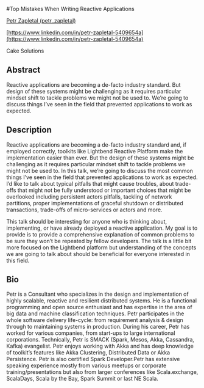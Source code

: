 #Top Mistakes When Writing Reactive Applications

[Petr Zapletal (petr_zapletal)](http://twitter.com/petr_zapletal)

[https://www.linkedin.com/in/petr-zapletal-5409654a](https://www.linkedin.com/in/petr-zapletal-5409654a)

Cake Solutions

## Abstract

Reactive applications are becoming a de-facto industry standard. But design of these systems might be challenging as it requires particular mindset shift to tackle problems we might not be used to. We’re going to discuss things I’ve seen in the field that prevented applications to work as expected.


## Description

Reactive applications are becoming a de-facto industry standard and, if employed correctly, toolkits like Lightbend Reactive Platform make the implementation easier than ever. But the design of these systems might be challenging as it requires particular mindset shift to tackle problems we might not be used to. In this talk, we’re going to discuss the most common things I’ve seen in the field that prevented applications to work as expected. I’d like to talk about typical pitfalls that might cause troubles, about trade-offs that might not be fully understood or important choices that might be overlooked including persistent actors pitfalls, tackling of network partitions, proper implementations of graceful shutdown or distributed transactions, trade-offs of micro-services or actors and more.

This talk should be interesting for anyone who is thinking about, implementing, or have already deployed a reactive application. My goal is to provide is to provide a comprehensive explanation of common problems to be sure they won’t be repeated by fellow developers. The talk is a little bit more focused on the Lightbend platform but understanding of the concepts we are going to talk about should be beneficial for everyone interested in this field.

## Bio
  
Petr is a Consultant who specializes in the design and implementation of highly scalable, reactive and resilient distributed systems. He is a functional programming and open source enthusiast and has expertise in the area of big data and machine classification techniques. Petr participates in the whole software delivery life-cycle: from requirement analysis & design through to maintaining systems in production. During his career, Petr has worked for various companies, from start-ups to large international corporations.
Technically, Petr is SMACK (Spark, Mesos, Akka, Cassandra, Kafka) evangelist. Petr enjoys working with Akka and has deep knowledge of toolkit’s features like Akka Clustering, Distributed Data or Akka Persistence. Petr is also certified Spark Developer.Petr has extensive speaking experience mostly from various meetups or corporate training/presentations but also from larger conferences like Scala.exchange, ScalaDays, Scala by the Bay, Spark Summit or last NE Scala.